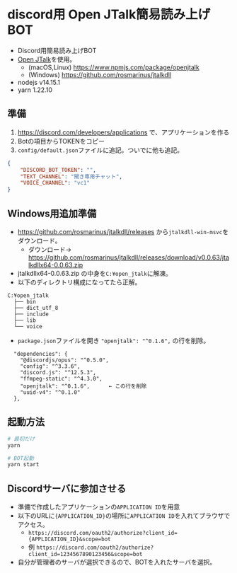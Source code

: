 # discord用 Open JTalk簡易読み上げBOT

* Discord用簡易読み上げBOT
* [Open JTalk](http://open-jtalk.sp.nitech.ac.jp/)を使用。
  * (macOS,Linux) https://www.npmjs.com/package/openjtalk
  * (Windows) https://github.com/rosmarinus/jtalkdll
* nodejs v14.15.1
* yarn 1.22.10

## 準備

1. https://discord.com/developers/applications で、アプリケーションを作る
1. Botの項目からTOKENをコピー
1. `config/default.json`ファイルに追記。ついでに他も追記。

```json
{
    "DISCORD_BOT_TOKEN": "",
    "TEXT_CHANNEL": "聞き専用チャット",
    "VOICE_CHANNEL": "vc1"
}
```

## Windows用追加準備

* https://github.com/rosmarinus/jtalkdll/releases から`jtalkdll-win-msvc`をダウンロード。
  * ダウンロード→ https://github.com/rosmarinus/jtalkdll/releases/download/v0.0.63/jtalkdllx64-0.0.63.zip
* jtalkdllx64-0.0.63.zip の中身を`C:¥open_jtalk`に解凍。
* 以下のディレクトリ構成になってたら正解。

```
C:¥open_jtalk
  ├── bin
  ├── dict_utf_8
  ├── include
  ├── lib
  └── voice
```

* `package.json`ファイルを開き `"openjtalk": "^0.1.6",` の行を削除。

```
  "dependencies": {
    "@discordjs/opus": "^0.5.0",
    "config": "^3.3.6",
    "discord.js": "^12.5.3",
    "ffmpeg-static": "^4.3.0",
    "openjtalk": "^0.1.6",      ← この行を削除
    "uuid-v4": "^0.1.0"
  },
```

## 起動方法

```sh
# 最初だけ
yarn

# BOT起動
yarn start
```

## Discordサーバに参加させる

* 準備で作成したアプリケーションの`APPLICATION ID`を用意
* 以下のURLに`{APPLICATION_ID}`の場所に`APPLICATION ID`を入れてブラウザでアクセス。
  * `https://discord.com/oauth2/authorize?client_id={APPLICATION_ID}&scope=bot`
  * 例 `https://discord.com/oauth2/authorize?client_id=1234567890123456&scope=bot`
* 自分が管理者のサーバが選択できるので、BOTを入れたサーバを選択。

